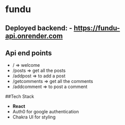 # fundu

## Deployed backend: - https://fundu-api.onrender.com

## Api end points
- / => welcome
- /posts => get all the posts
- /addpost => to add a post
- /getcomments => get all the comments
- /addcomment => to post a comment

##Tech Stack
- **React**
- Auth0 for google authentication
- Chakra UI for styling
